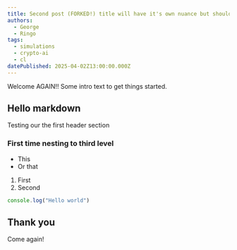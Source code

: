 ```yaml
---
title: Second post (FORKED!) title will have it's own nuance but should be even longer apparently since you need a ton of text to make this wrap
authors:
  - George
  - Ringo
tags:
  - simulations
  - crypto-ai
  - cl
datePublished: 2025-04-02Z13:00:00.000Z
---
```


Welcome AGAIN!! Some intro text to get things started.

## Hello markdown

Testing our the first header section

### First time nesting to third level

- This
- Or that

1. First
2. Second

```ts
console.log("Hello world")
```

## Thank you

Come again!
